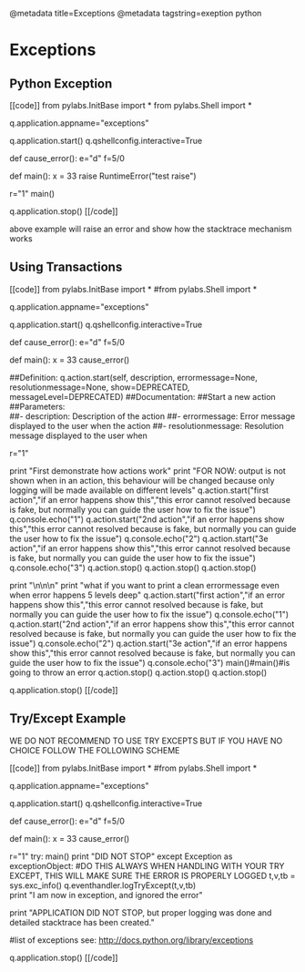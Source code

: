 @metadata title=Exceptions
@metadata tagstring=exeption python


# Exceptions

## Python Exception

[[code]]
from pylabs.InitBase import *
from pylabs.Shell import *

q.application.appname="exceptions"

q.application.start()
q.qshellconfig.interactive=True

def cause_error():
    e="d"
    f=5/0

def main():
    x = 33
    raise RuntimeError("test raise")

r="1"
main()

q.application.stop()
[[/code]]

above example will raise an error and show how the stacktrace mechanism works


## Using Transactions

[[code]]
from pylabs.InitBase import *
#from pylabs.Shell import *

q.application.appname="exceptions"

q.application.start()
q.qshellconfig.interactive=True

def cause_error():
    e="d"
    f=5/0

def main():
    x = 33
    cause_error()

##Definition:   q.action.start(self, description, errormessage=None, resolutionmessage=None, show=DEPRECATED, messageLevel=DEPRECATED)
##Documentation:
    ##Start a new action       
    ##Parameters:    
    ##- description: Description of the action
    ##- errormessage: Error message displayed to the user when the action
    ##- resolutionmessage: Resolution message displayed to the user when
 
r="1"

print "First demonstrate how actions work"
print "FOR NOW: output is not shown when in an action, this behaviour will be changed because only logging will be made available on different levels"
q.action.start("first action","if an error happens show this","this error cannot resolved because is fake, but normally you can guide the user how to fix the issue")
q.console.echo("1")
q.action.start("2nd action","if an error happens show this","this error cannot resolved because is fake, but normally you can guide the user how to fix the issue")
q.console.echo("2")
q.action.start("3e action","if an error happens show this","this error cannot resolved because is fake, but normally you can guide the user how to fix the issue")
q.console.echo("3")
q.action.stop()
q.action.stop()
q.action.stop()

print "\n\n\n"
print "what if you want to print a clean errormessage even when error happens 5 levels deep"
q.action.start("first action","if an error happens show this","this error cannot resolved because is fake, but normally you can guide the user how to fix the issue")
q.console.echo("1")
q.action.start("2nd action","if an error happens show this","this error cannot resolved because is fake, but normally you can guide the user how to fix the issue")
q.console.echo("2")
q.action.start("3e action","if an error happens show this","this error cannot resolved because is fake, but normally you can guide the user how to fix the issue")
q.console.echo("3")
main()#main()#is going to throw an error
q.action.stop()
q.action.stop()
q.action.stop()

q.application.stop()
[[/code]]

## Try/Except Example 

WE DO NOT RECOMMEND TO USE TRY EXCEPTS BUT IF YOU HAVE NO CHOICE FOLLOW THE FOLLOWING SCHEME

[[code]]
from pylabs.InitBase import *
#from pylabs.Shell import *

q.application.appname="exceptions"

q.application.start()
q.qshellconfig.interactive=True

def cause_error():
    e="d"
    f=5/0

def main():
    x = 33
    cause_error()

r="1"
try:
    main()
    print "DID NOT STOP"
except Exception as exceptionObject:
    #DO THIS ALWAYS WHEN HANDLING WITH YOUR TRY EXCEPT, THIS WILL MAKE SURE THE ERROR IS PROPERLY LOGGED
    t,v,tb = sys.exc_info()
    q.eventhandler.logTryExcept(t,v,tb)  
    print "I am now in exception, and ignored the error"    
  

print "APPLICATION DID NOT STOP, but proper logging was done and detailed stacktrace has been created."

#list of exceptions see: http://docs.python.org/library/exceptions    
    
q.application.stop()
[[/code]]
